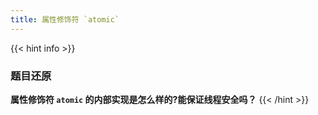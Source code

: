```yaml
---
title: 属性修饰符 `atomic`
---
```


{{< hint info >}}
### 题目还原

**属性修饰符 `atomic` 的内部实现是怎么样的?能保证线程安全吗？**
{{< /hint >}}
